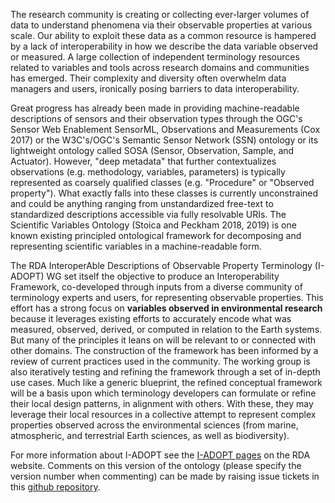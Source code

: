 The research community is creating or collecting ever-larger volumes of data to understand phenomena via their observable properties at various scale. Our ability to exploit these data as a common resource is hampered by a lack of interoperability in how we describe the data variable observed or measured. A large collection of independent terminology resources related to variables and tools across research domains and communities has emerged. Their complexity and diversity often overwhelm data managers and users, ironically posing barriers to data interoperability.

Great progress has already been made in providing machine-readable descriptions of sensors and their observation types through the OGC's Sensor Web Enablement SensorML, Observations and Measurements (Cox 2017) or the W3C's/OGC's Semantic Sensor Network (SSN) ontology or its lightweight ontology called SOSA (Sensor, Observation, Sample, and Actuator). However, "deep metadata" that further contextualizes observations (e.g. methodology, variables, parameters) is typically represented as coarsely qualified classes (e.g. "Procedure" or "Observed property"). What exactly falls into these classes is currently unconstrained and could be anything ranging from unstandardized free-text to standardized descriptions accessible via fully resolvable URIs. The Scientific Variables Ontology (Stoica and Peckham 2018, 2019) is one known existing principled ontological framework for decomposing and representing scientific variables in a machine-readable form.

The RDA InteroperAble Descriptions of Observable Property Terminology (I-ADOPT) WG set itself the objective to produce an Interoperability Framework, co-developed through inputs from a diverse community of terminology experts and users, for representing observable properties. This effort has a strong focus on <b>variables observed in environmental research</b> because it leverages existing efforts to accurately encode what was measured, observed, derived, or computed in relation to the Earth systems. But many of the principles it leans on will be relevant to or connected with other domains. The construction of the framework has been informed by a review of current practices used in the community. The working group is also iteratively testing and refining the framework through a set of in-depth use cases. Much like a generic blueprint, the refined conceptual framework will be a basis upon which terminology developers can formulate or refine their local design patterns, in alignment with others. With these, they may leverage their local resources in a collective attempt to represent complex properties observed across the environmental sciences (from marine, atmospheric, and terrestrial Earth sciences, as well as biodiversity).

For more information about I-ADOPT see the [I-ADOPT pages](https://www.rd-alliance.org/groups/interoperable-descriptions-observable-property-terminology-wg-i-adopt-wg) on the RDA website. Comments on this version of the ontology (please specify the version number when commenting) can be made by raising issue tickets in this [github repository](https://github.com/i-adopt/framework).
